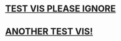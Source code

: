 # [TEST VIS PLEASE IGNORE](https://info-4602-5602.github.io/project-2-wikiart-julia_jessica_jack_mike/scatter.html)

# [ANOTHER TEST VIS!](https://info-4602-5602.github.io/project-2-wikiart-julia_jessica_jack_mike/lemis_demo/wiki_art_emotions_adjacency.html)
